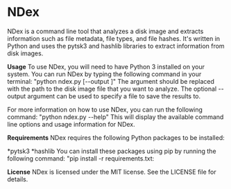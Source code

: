 # NDex
NDex is a command line tool that analyzes a disk image and extracts information such as file metadata, file types, and file hashes. It's written in Python and uses the pytsk3 and hashlib libraries to extract information from disk images.

**Usage**
To use NDex, you will need to have Python 3 installed on your system. You can run NDex by typing the following command in your terminal:
"python ndex.py <path-to-disk-image> [--output <path-to-output-file>]"
  The <path-to-disk-image> argument should be replaced with the path to the disk image file that you want to analyze. The optional --output argument can be used to specify a file to save the results to.
  
  For more information on how to use NDex, you can run the following command:
  "python ndex.py --help"
  This will display the available command line options and usage information for NDex.
  
**Requirements**
  NDex requires the following Python packages to be installed:
  
  *pytsk3
  *hashlib
  You can install these packages using pip by running the following command:
"pip install -r requirements.txt:
  
 **License**
  NDex is licensed under the MIT license. See the LICENSE file for details.
  
  
